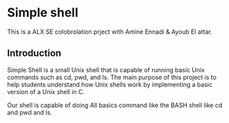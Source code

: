 # Simple shell
This is a ALX SE colobrolation prject with Amine Ennadi & Ayoub El attar.
## Introduction 
Simple Shell is a small Unix shell that is capable of running basic Unix commands such as cd, pwd, and ls. The main purpose of this project is to help students understand how Unix shells work by implementing a basic version of a Unix shell in C.

Our shell is capable of doing All basics command like the BASH shell like cd and pwd and ls.

